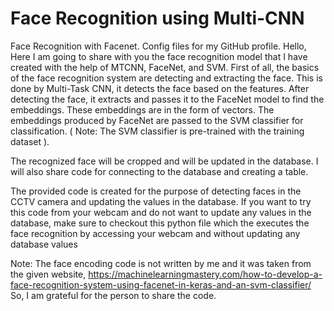 # Face Recognition using Multi-CNN

Face Recognition with Facenet.
Config files for my GitHub profile.
Hello, Here I am going to share with you the face recognition model that I have created with the help of MTCNN, FaceNet, and SVM.
First of all, the basics of the face recognition system are detecting and extracting the face. This is done by Multi-Task CNN, it detects the face based on the features.
After detecting the face, it extracts and passes it to the FaceNet model to find the embeddings. These embeddings are in the form of vectors.
The embeddings produced by FaceNet are passed to the SVM classifier for classification. ( Note: The SVM classifier is pre-trained with the training dataset ).

The recognized face will be cropped and will be updated in the database. I will also share code for connecting to the database and creating a table.


The provided code is created for the purpose of detecting faces in the CCTV camera and updating the values in the database. If you want to try this code from your webcam and do not want to update any values in the database, make sure to checkout this python file which the executes the face recognition by accessing your webcam and without updating any database values

Note:
The face encoding code is not written by me and it was taken from the given website, https://machinelearningmastery.com/how-to-develop-a-face-recognition-system-using-facenet-in-keras-and-an-svm-classifier/
So, I am grateful for the person to share the code.
